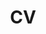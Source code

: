 ---
layout: cv
permalink: /cv/
title: CV
nav: true
nav_order: 5
cv_pdf: cv.pdf
description: Below is my CV. For the most updated version, click the icon above and download the PDF.
classes: cv-page
---